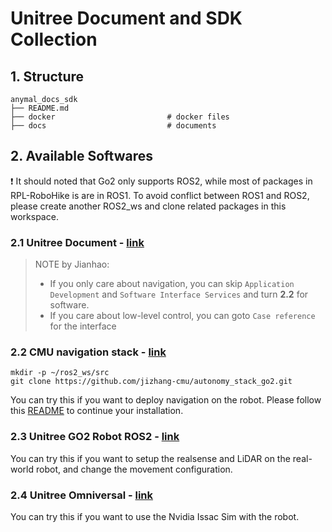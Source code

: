 # Unitree Document and SDK Collection

## 1. Structure
```shell script
anymal_docs_sdk
├── README.md
├── docker                         # docker files
├── docs                           # documents
```

## 2. Available Softwares
:exclamation: It should noted that Go2 only supports ROS2, while most of packages in RPL-RoboHike is are in ROS1. To avoid conflict between ROS1 and ROS2, please create another ROS2_ws and clone related packages in this workspace.

### 2.1 Unitree Document - [link](https://support.unitree.com/home/en/developer/about_Go2)
> NOTE by Jianhao: 
>  * If you only care about navigation, you can skip ```Application Development``` and ```Software Interface Services``` and turn **2.2** for software. 
>  * If you care about low-level control, you can goto ```Case reference``` for the interface

### 2.2 CMU navigation stack - [link](https://github.com/jizhang-cmu/autonomy_stack_go2)
```shell script
mkdir -p ~/ros2_ws/src
git clone https://github.com/jizhang-cmu/autonomy_stack_go2.git
```
You can try this if you want to deploy navigation on the robot. 
Please follow this [README](https://github.com/jizhang-cmu/autonomy_stack_go2) to continue your installation.

### 2.3 Unitree GO2 Robot ROS2 - [link](https://github.com/dkanou/go2_robot)
You can try this if you want to setup the realsense and LiDAR on the real-world robot, and change the movement configuration.

### 2.4 Unitree Omniversal - [link](https://github.com/abizovnuralem/go2_omniverse)
You can try this if you want to use the Nvidia Issac Sim with the robot.
